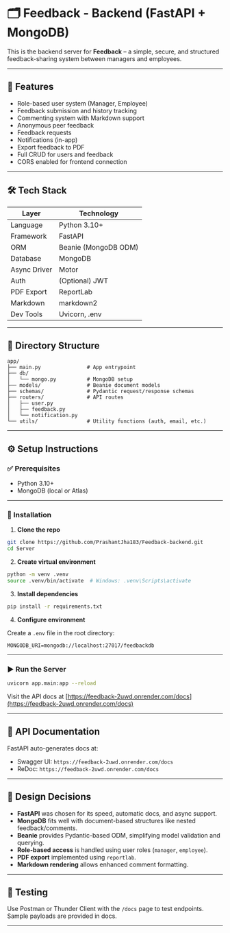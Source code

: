 # 🗂️ Feedback - Backend (FastAPI + MongoDB)

This is the backend server for **Feedback** – a simple, secure, and structured feedback-sharing system between managers and employees.

---

## 🚀 Features

- Role-based user system (Manager, Employee)
- Feedback submission and history tracking
- Commenting system with Markdown support
- Anonymous peer feedback
- Feedback requests
- Notifications (in-app)
- Export feedback to PDF
- Full CRUD for users and feedback
- CORS enabled for frontend connection

---

## 🛠️ Tech Stack

| Layer        | Technology           |
| ------------ | -------------------- |
| Language     | Python 3.10+         |
| Framework    | FastAPI              |
| ORM          | Beanie (MongoDB ODM) |
| Database     | MongoDB              |
| Async Driver | Motor                |
| Auth         | (Optional) JWT       |
| PDF Export   | ReportLab            |
| Markdown     | markdown2            |
| Dev Tools    | Uvicorn, .env        |

---

## 🧱 Directory Structure

```
app/
├── main.py               # App entrypoint
├── db/
│   └── mongo.py          # MongoDB setup
├── models/               # Beanie document models
├── schemas/              # Pydantic request/response schemas
├── routers/              # API routes
│   ├── user.py
│   ├── feedback.py
│   └── notification.py
└── utils/                # Utility functions (auth, email, etc.)
```

---

## ⚙️ Setup Instructions

### ✅ Prerequisites

- Python 3.10+
- MongoDB (local or Atlas)

---

### 🔧 Installation

1. **Clone the repo**

```bash
git clone https://github.com/PrashantJha183/Feedback-backend.git
cd Server
```

2. **Create virtual environment**

```bash
python -m venv .venv
source .venv/bin/activate  # Windows: .venv\Scripts\activate
```

3. **Install dependencies**

```bash
pip install -r requirements.txt
```

4. **Configure environment**

Create a `.env` file in the root directory:

```env
MONGODB_URI=mongodb://localhost:27017/feedbackdb
```

---

### ▶️ Run the Server

```bash
uvicorn app.main:app --reload
```

Visit the API docs at [https://feedback-2uwd.onrender.com/docs](https://feedback-2uwd.onrender.com/docs)

---

## 📄 API Documentation

FastAPI auto-generates docs at:

- Swagger UI: `https://feedback-2uwd.onrender.com/docs`
- ReDoc: `https://feedback-2uwd.onrender.com/docs`

---

## 📌 Design Decisions

- **FastAPI** was chosen for its speed, automatic docs, and async support.
- **MongoDB** fits well with document-based structures like nested feedback/comments.
- **Beanie** provides Pydantic-based ODM, simplifying model validation and querying.
- **Role-based access** is handled using user roles (`manager`, `employee`).
- **PDF export** implemented using `reportlab`.
- **Markdown rendering** allows enhanced comment formatting.

---

## 🧪 Testing

Use Postman or Thunder Client with the `/docs` page to test endpoints. Sample payloads are provided in docs.

---
